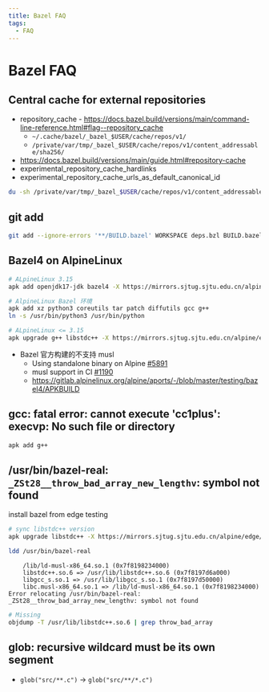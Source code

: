 ```yaml
---
title: Bazel FAQ
tags:
  - FAQ
---
```


# Bazel FAQ

## Central cache for external repositories

- repository_cache - https://docs.bazel.build/versions/main/command-line-reference.html#flag--repository_cache
  - `~/.cache/bazel/_bazel_$USER/cache/repos/v1/`
  - `/private/var/tmp/_bazel_$USER/cache/repos/v1/content_addressable/sha256/`
- https://docs.bazel.build/versions/main/guide.html#repository-cache
- experimental_repository_cache_hardlinks
- experimental_repository_cache_urls_as_default_canonical_id

```bash
du -sh /private/var/tmp/_bazel_$USER/cache/repos/v1/content_addressable/sha256
```

## git add

```bash
git add --ignore-errors '**/BUILD.bazel' WORKSPACE deps.bzl BUILD.bazel
```

## Bazel4 on AlpineLinux

```bash
# ALpineLinux 3.15
apk add openjdk17-jdk bazel4 -X https://mirrors.sjtug.sjtu.edu.cn/alpine/edge/testing

# AlpineLinux Bazel 环境
apk add xz python3 coreutils tar patch diffutils gcc g++
ln -s /usr/bin/python3 /usr/bin/python

# ALpineLinux <= 3.15
apk upgrade g++ libstdc++ -X https://mirrors.sjtug.sjtu.edu.cn/alpine/edge/main
```

- Bazel 官方构建的不支持 musl
  - Using standalone binary on Alpine [#5891](https://github.com/bazelbuild/bazel/issues/5891)
  - musl support in CI [#1190](https://github.com/bazelbuild/continuous-integration/issues/1190)
  - https://gitlab.alpinelinux.org/alpine/aports/-/blob/master/testing/bazel4/APKBUILD

## gcc: fatal error: cannot execute 'cc1plus': execvp: No such file or directory

```bash
apk add g++
```

## /usr/bin/bazel-real: `_ZSt28__throw_bad_array_new_lengthv`: symbol not found

install bazel from edge testing

```bash
# sync libstdc++ version
apk upgrade libstdc++ -X https://mirrors.sjtug.sjtu.edu.cn/alpine/edge/main
```

```bash
ldd /usr/bin/bazel-real
```

```
	/lib/ld-musl-x86_64.so.1 (0x7f8198234000)
	libstdc++.so.6 => /usr/lib/libstdc++.so.6 (0x7f8197d6a000)
	libgcc_s.so.1 => /usr/lib/libgcc_s.so.1 (0x7f8197d50000)
	libc.musl-x86_64.so.1 => /lib/ld-musl-x86_64.so.1 (0x7f8198234000)
Error relocating /usr/bin/bazel-real: _ZSt28__throw_bad_array_new_lengthv: symbol not found
```

```bash
# Missing
objdump -T /usr/lib/libstdc++.so.6 | grep throw_bad_array
```

## glob: recursive wildcard must be its own segment

- `glob("src/**.c")` -> `glob("src/**/*.c")`
